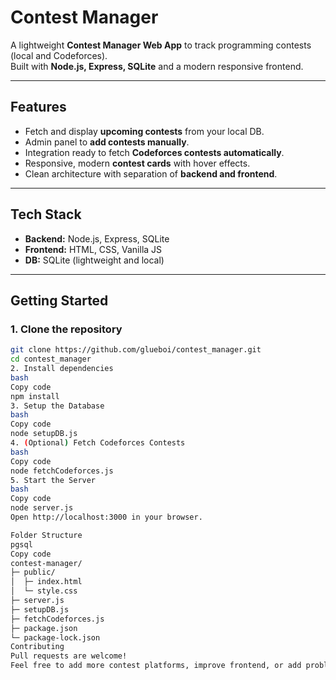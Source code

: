 # Contest Manager

A lightweight **Contest Manager Web App** to track programming contests (local and Codeforces).  
Built with **Node.js, Express, SQLite** and a modern responsive frontend.

---

## Features

- Fetch and display **upcoming contests** from your local DB.
- Admin panel to **add contests manually**.
- Integration ready to fetch **Codeforces contests automatically**.
- Responsive, modern **contest cards** with hover effects.
- Clean architecture with separation of **backend and frontend**.

---

## Tech Stack

- **Backend:** Node.js, Express, SQLite  
- **Frontend:** HTML, CSS, Vanilla JS  
- **DB:** SQLite (lightweight and local)

---

## Getting Started

### 1. Clone the repository

```bash
git clone https://github.com/glueboi/contest_manager.git
cd contest_manager
2. Install dependencies
bash
Copy code
npm install
3. Setup the Database
bash
Copy code
node setupDB.js
4. (Optional) Fetch Codeforces Contests
bash
Copy code
node fetchCodeforces.js
5. Start the Server
bash
Copy code
node server.js
Open http://localhost:3000 in your browser.

Folder Structure
pgsql
Copy code
contest-manager/
├─ public/
│  ├─ index.html
│  └─ style.css
├─ server.js
├─ setupDB.js
├─ fetchCodeforces.js
├─ package.json
└─ package-lock.json
Contributing
Pull requests are welcome!
Feel free to add more contest platforms, improve frontend, or add problems per contest.


